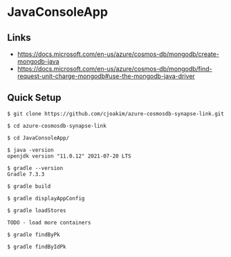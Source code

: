 # JavaConsoleApp

## Links

- https://docs.microsoft.com/en-us/azure/cosmos-db/mongodb/create-mongodb-java 
- https://docs.microsoft.com/en-us/azure/cosmos-db/mongodb/find-request-unit-charge-mongodb#use-the-mongodb-java-driver

## Quick Setup

```
$ git clone https://github.com/cjoakim/azure-cosmosdb-synapse-link.git

$ cd azure-cosmosdb-synapse-link

$ cd JavaConsoleApp/

$ java -version
openjdk version "11.0.12" 2021-07-20 LTS

$ gradle --version
Gradle 7.3.3

$ gradle build

$ gradle displayAppConfig

$ gradle loadStores

TODO - load more containers

$ gradle findByPk

$ gradle findByIdPk

```
